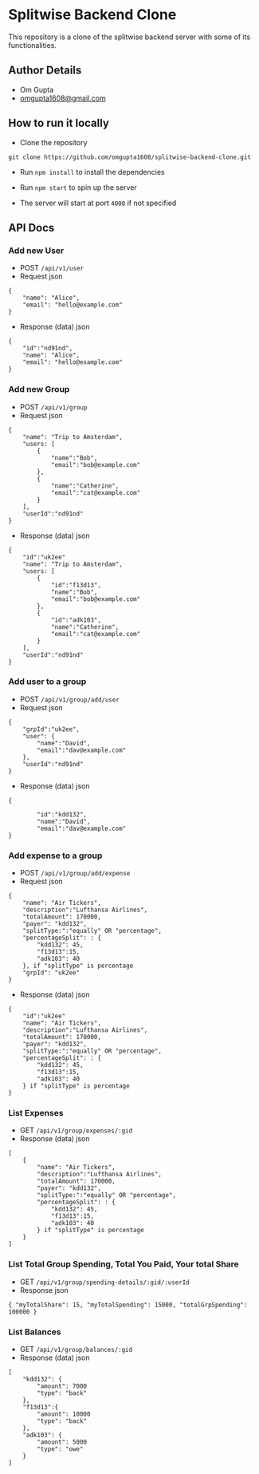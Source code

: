 # Splitwise Backend Clone

This repository is a clone of the splitwise backend server with some of its functionalities.

## Author Details

- Om Gupta
- omgupta1608@gmail.com

## How to run it locally

- Clone the repository

`git clone https://github.com/omgupta1608/splitwise-backend-clone.git`

- Run `npm install` to install the dependencies

- Run `npm start` to spin up the server

- The server will start at port `4000` if not specified

## API Docs

### Add new User

- POST `/api/v1/user`
- Request
  json

```
{
    "name": "Alice",
    "email": "hello@example.com"
}
```

- Response (data)
  json

```
{
    "id":"nd91nd",
    "name": "Alice",
    "email": "hello@example.com"
}
```

### Add new Group

- POST `/api/v1/group`
- Request
  json

```
{
    "name": "Trip to Amsterdam",
    "users: [
        {
            "name":"Bob",
            "email":"bob@example.com"
        },
        {
            "name":"Catherine",
            "email":"cat@example.com"
        }
    ],
    "userId":"nd91nd"
}
```

- Response (data)
  json

```
{
    "id":"uk2ee"
    "name": "Trip to Amsterdam",
    "users: [
        {
            "id":"f13d13",
            "name":"Bob",
            "email":"bob@example.com"
        },
        {
            "id":"adk103",
            "name":"Catherine",
            "email":"cat@example.com"
        }
    ],
    "userId":"nd91nd"
}
```

### Add user to a group

- POST `/api/v1/group/add/user`
- Request
  json

```
{
    "grpId":"uk2ee",
    "user": {
        "name":"David",
        "email":"dav@example.com"
    },
    "userId":"nd91nd"
}
```

- Response (data)
  json

```
{

        "id":"kdd132",
        "name":"David",
        "email":"dav@example.com"
}
```

### Add expense to a group

- POST `/api/v1/group/add/expense`
- Request
  json

```
{
    "name": "Air Tickers",
    "description":"Lufthansa Airlines",
    "totalAmount": 170000,
    "payer": "kdd132",
    "splitType:":"equally" OR "percentage",
    "percentageSplit": : {
        "kdd132": 45,
        "f13d13":15,
        "adk103": 40
    }, if "splitType" is percentage
    "grpId": "uk2ee"
}
```

- Response (data)
  json

```
{
    "id":"uk2ee"
    "name": "Air Tickers",
    "description":"Lufthansa Airlines",
    "totalAmount": 170000,
    "payer": "kdd132",
    "splitType:":"equally" OR "percentage",
    "percentageSplit": : {
        "kdd132": 45,
        "f13d13":15,
        "adk103": 40
    } if "splitType" is percentage
}
```

### List Expenses

- GET `/api/v1/group/expenses/:gid`
- Response (data)
  json

```
[
    {
        "name": "Air Tickers",
        "description":"Lufthansa Airlines",
        "totalAmount": 170000,
        "payer": "kdd132",
        "splitType:":"equally" OR "percentage",
        "percentageSplit": : {
            "kdd132": 45,
            "f13d13":15,
            "adk103": 40
        } if "splitType" is percentage
    }
]
```

### List Total Group Spending, Total You Paid, Your total Share

- GET `/api/v1/group/spending-details/:gid/:userId`
- Response
  json

```
{ "myTotalShare": 15, "myTotalSpending": 15000, "totalGrpSpending": 100000 }
```

### List Balances

- GET `/api/v1/group/balances/:gid`
- Response (data)
  json

```
[
    "kdd132": {
        "amount": 7000
        "type": "back"
    },
    "f13d13":{
        "amount": 10000
        "type": "back"
    },
    "adk103": {
        "amount": 5000
        "type": "owe"
    }
]
```
